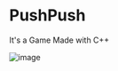 # PushPush
It's a Game Made with C++


![image](https://user-images.githubusercontent.com/64355834/157564753-997a6fd2-5166-49be-a5ad-0481c23acbd9.png)
